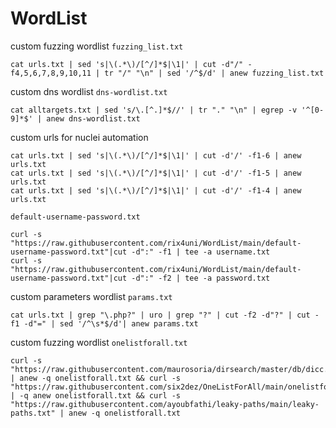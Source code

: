 # WordList

custom fuzzing wordlist `fuzzing_list.txt`
```
cat urls.txt | sed 's|\(.*\)/[^/]*$|\1|' | cut -d"/" -f4,5,6,7,8,9,10,11 | tr "/" "\n" | sed '/^$/d' | anew fuzzing_list.txt
```

custom dns wordlist `dns-wordlist.txt`
```
cat alltargets.txt | sed 's/\.[^.]*$//' | tr "." "\n" | egrep -v '^[0-9]*$' | anew dns-wordlist.txt
```

custom urls for nuclei automation
```
cat urls.txt | sed 's|\(.*\)/[^/]*$|\1|' | cut -d'/' -f1-6 | anew urls.txt
cat urls.txt | sed 's|\(.*\)/[^/]*$|\1|' | cut -d'/' -f1-5 | anew urls.txt
cat urls.txt | sed 's|\(.*\)/[^/]*$|\1|' | cut -d'/' -f1-4 | anew urls.txt
```

`default-username-password.txt`
```
curl -s "https://raw.githubusercontent.com/rix4uni/WordList/main/default-username-password.txt"|cut -d":" -f1 | tee -a username.txt
curl -s "https://raw.githubusercontent.com/rix4uni/WordList/main/default-username-password.txt"|cut -d":" -f2 | tee -a password.txt
```

custom parameters wordlist `params.txt`
```
cat urls.txt | grep "\.php?" | uro | grep "?" | cut -f2 -d"?" | cut -f1 -d"=" | sed '/^\s*$/d'| anew params.txt
```

custom fuzzing wordlist `onelistforall.txt`
```
curl -s "https://raw.githubusercontent.com/maurosoria/dirsearch/master/db/dicc.txt" | anew -q onelistforall.txt && curl -s "https://raw.githubusercontent.com/six2dez/OneListForAll/main/onelistforallmicro.txt" | -q anew onelistforall.txt && curl -s "https://raw.githubusercontent.com/ayoubfathi/leaky-paths/main/leaky-paths.txt" | anew -q onelistforall.txt
```
